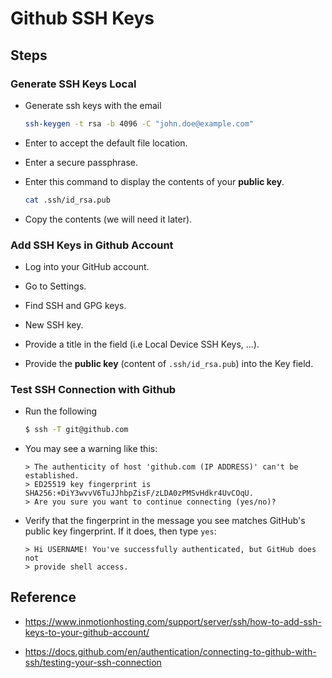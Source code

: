 # Github SSH Keys

## Steps

### Generate SSH Keys Local

- Generate ssh keys with the email

  ```sh
  ssh-keygen -t rsa -b 4096 -C "john.doe@example.com"
  ```

- Enter to accept the default file location.

- Enter a secure passphrase.

- Enter this command to display the contents of your **public key**.

  ```sh
  cat .ssh/id_rsa.pub
  ```
- Copy the contents (we will need it later).

### Add SSH Keys in Github Account

- Log into your GitHub account.

- Go to Settings.

- Find SSH and GPG keys.

- New SSH key.

- Provide a title in the field (i.e Local Device SSH Keys, ...).

- Provide the **public key** (content of `.ssh/id_rsa.pub`) into the Key field.

### Test SSH Connection with Github

- Run the following

  ```sh
  $ ssh -T git@github.com
  ```

- You may see a warning like this:

  ```text
  > The authenticity of host 'github.com (IP ADDRESS)' can't be established.
  > ED25519 key fingerprint is SHA256:+DiY3wvvV6TuJJhbpZisF/zLDA0zPMSvHdkr4UvCOqU.
  > Are you sure you want to continue connecting (yes/no)?
  ```

- Verify that the fingerprint in the message you see matches GitHub's public key fingerprint. If it does, then type `yes`:

  ```text
  > Hi USERNAME! You've successfully authenticated, but GitHub does not
  > provide shell access.
  ```

## Reference

- <https://www.inmotionhosting.com/support/server/ssh/how-to-add-ssh-keys-to-your-github-account/>

- <https://docs.github.com/en/authentication/connecting-to-github-with-ssh/testing-your-ssh-connection>
